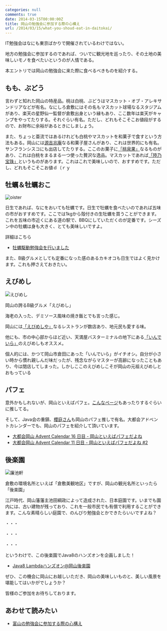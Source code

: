 ```yaml
---
categories: null
comments: true
date: 2014-03-15T00:00:00Z
title: 岡山の勉強会に参加する際の心構え
url: /2014/03/15/what-you-shoud-eat-in-daitokai/
---
```


IT勉強会はなにも東京ばかりで開催されているわけではない。

地方の勉強会に参加するのであれば、ついでに観光地を巡ったり、その土地の美味しいモノを食べたいというのが人情である。

本エントリでは岡山の勉強会に来た際に食べるべきものを紹介する。

## もも、ぶどう
言わずと知れた岡山の特産品。桃は白桃、ぶどうはマスカット・オブ・アレキサンドリアなどが有名。なにしろ倉敷にはその名もマスカット球場なるスタジアムがあり、楽天の星野仙一監督が倉敷出身という縁もあり、ここ数年は楽天がキャンプをやってたりする。それぐらい有名。ただし、どれもそこそこお値段がするので、お財布に余裕があるときにしましょう。

また、ちょっと亜流ではあるけれども白桃やマスカットを和菓子で食すという方法もある。岡山には[源吉兆庵](http://www.kitchoan.co.jp/site/index.html)なる和菓子屋さんがあり、これは世界的にも有名。サンフランシスコにも出店してたりする。ここのお菓子に[「桃泉果」](http://www.kitchoan.co.jp/site/products/sizen_products/tousenka.html)なるものがあり、これは白桃をまるまる一つ使った贅沢な逸品。マスカットであれば[「陸乃宝珠」](http://www.kitchoan.co.jp/site/products/sizen_products/rikunohouju.html)というものがあります。これはこれで美味しいので、おすすめです。ただし、どれもそこそこお値ｄ（ｒｙ

## 牡蠣＆牡蠣おこ

![oister](/images/20131223/oister.JPG)

日生であれば、なにをおいても牡蠣です。日生で牡蠣を食べたいのであれば五味の市がおすすめです。ここでは1kgから殻付きの生牡蠣を買うことができます。これを五味の市近くにある道の駅で、BBQにしていただくのが定番です。シーズン中の牡蠣は身も大きく、とても美味しいですよ。

詳細はこちら

- [牡蠣駆動勉強会を行いました](http://zephiransas.github.io/blog/2013/12/23/daitokai2013/)

また、B級グルメとしても定番になった感のあるカキオコも日生ではよく見かけます。これも押さえておきたい。

## えびめし

![えびめし](/images/20140315/ebimeshi.JPG)

岡山の誇るB級グルメ「えびめし」

海老の入った、デミソース風味の焼き飯とでも言った感じ。

岡山には[「えびめしや」](http://www.indeira.net/ebimeshiya/)なるレストランが数店あり、地元民も愛する味。

他にも、市の中心部からほど近い、天満屋バスターミナルの地下にある[「いんでいら」](http://tabelog.com/okayama/A3301/A330101/33009446/)のえびめしもオススメ。

個人的には、かつて岡山市倉田にあった「いんでいら」がイチオシ。自分が小さい時から慣れ親しんだ味だったが、残念ながらマスターが高齢になったこともあり、今は閉店してしまった。しかしここのえびめしこそが岡山の元祖えびめしとおもっている


## パフェ

意外かもしれないが、岡山といえばパフェ。[こんなページ](http://www.okayama-cci.or.jp/fruitparfait/)もあったりするぐらいに推してる。

そして、Java会の重鎮、[櫻庭さん](https://twitter.com/skrb)も岡山のパフェ推しで有名。大都会アドベントカレンダーでも、岡山のパフェを紹介して頂いています。

- [大都会岡山 Advent Calendar 16 日目 - 岡山といえばパフェだよね](http://www.javainthebox.com/2012/12/advent-calendar-16.html)
- [大都会岡山 Advent Calendar 11 日目 - 岡山といえばパフェだよね #2](http://www.javainthebox.com/2013/12/advent-calendar-11-2.html)


## 後楽園

![廉池軒](/images/20140315/kourakuen.jpg)

倉敷の環境名所といえば「倉敷美観地区」ですが、岡山の観光名所といったら「後楽園」

江戸時代、岡山藩藩主池田綱政によって造成された、日本庭園です。いまでも園内には、古い建物が残っており、これを一般市民でも有償で利用することができます。こんな素晴らしい庭園で、のんびり勉強会とかできたらいいですよね？

・・・

・・・

・・・

というわけで、この後楽園でJava8のハンズオンを企画しました！

- [Java8 Lambdaハンズオン@岡山後楽園](http://okajug.doorkeeper.jp/events/9692)

ぜひ、この機会に岡山にお越しいただき、岡山の美味しいものと、美しい風景を堪能してはいかがでしょうか？

皆様のご参加をお待ちしております。


## あわせて読みたい

- [富山の勉強会に参加する際の心構え](http://d.hatena.ne.jp/Nagise/20140313/1394717894)
